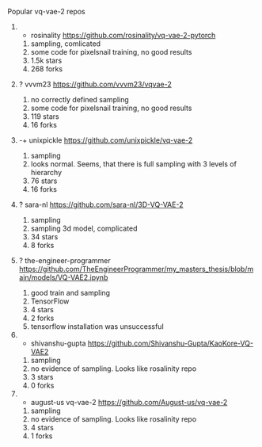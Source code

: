 Popular vq-vae-2 repos

1) - rosinality https://github.com/rosinality/vq-vae-2-pytorch
    1) sampling, comlicated
    2) some code for pixelsnail training, no good results
    3) 1.5k stars
    4) 268 forks

2) ? vvvm23 https://github.com/vvvm23/vqvae-2
    1) no correctly defined sampling
    2) some code for pixelsnail training, no good results
    3) 119 stars
    4) 16 forks

3) -+ unixpickle https://github.com/unixpickle/vq-vae-2
    1) sampling
    2) looks normal. Seems, that there is full sampling with 3 levels of hierarchy
    3) 76 stars
    4) 16 forks
    
4) ? sara-nl https://github.com/sara-nl/3D-VQ-VAE-2
    1) sampling
    2) sampling 3d model, complicated
    3) 34 stars
    4) 8 forks

5) ? the-engineer-programmer https://github.com/TheEngineerProgrammer/my_masters_thesis/blob/main/models/VQ-VAE2.ipynb
    1) good train and sampling
    2) TensorFlow
    3) 4 stars
    4) 2 forks
    5) tensorflow installation was unsuccessful
    
6) - shivanshu-gupta https://github.com/Shivanshu-Gupta/KaoKore-VQ-VAE2
    1) sampling
    2) no evidence of sampling. Looks like rosalinity repo
    3) 3 stars
    4) 0 forks
    
7) - august-us vq-vae-2 https://github.com/August-us/vq-vae-2
    1) sampling
    2) no evidence of sampling. Looks like rosalinity repo
    3) 4 stars
    4) 1 forks